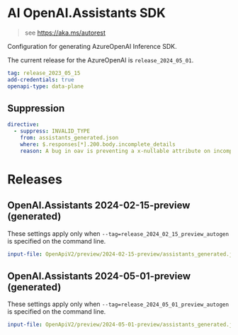 # AI OpenAI.Assistants SDK

> see https://aka.ms/autorest

Configuration for generating AzureOpenAI Inference SDK.

The current release for the AzureOpenAI is `release_2024_05_01`.

``` yaml
tag: release_2023_05_15
add-credentials: true
openapi-type: data-plane
```

## Suppression

``` yaml
directive:
  - suppress: INVALID_TYPE
    from: assistants_generated.json
    where: $.responses[*].200.body.incomplete_details
    reason: A bug in oav is preventing a x-nullable attribute on incomplete_details from being honored.
```

# Releases

## OpenAI.Assistants 2024-02-15-preview (generated)
These settings apply only when `--tag=release_2024_02_15_preview_autogen` is specified on the command line.

``` yaml $(tag) == 'release_2024_02_15_preview_autogen'
input-file: OpenApiV2/preview/2024-02-15-preview/assistants_generated.json
```

## OpenAI.Assistants 2024-05-01-preview (generated)
These settings apply only when `--tag=release_2024_05_01_preview_autogen` is specified on the command line.

``` yaml $(tag) == 'release_2024_05_01_preview_autogen'
input-file: OpenApiV2/preview/2024-05-01-preview/assistants_generated.json
```
